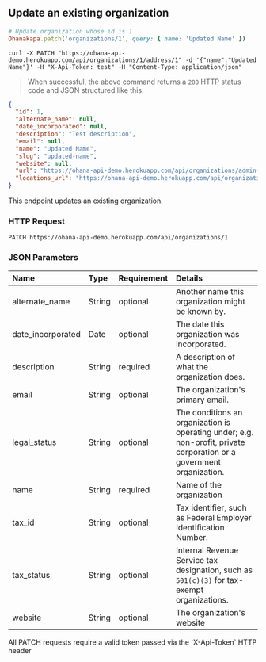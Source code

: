 ## Update an existing organization

```ruby
# Update organization whose id is 1
Ohanakapa.patch('organizations/1', query: { name: 'Updated Name' })
```

```shell
curl -X PATCH "https://ohana-api-demo.herokuapp.com/api/organizations/1/address/1" -d '{"name":"Updated Name"}' -H "X-Api-Token: test" -H "Content-Type: application/json"
```

> When successful, the above command returns a `200` HTTP status code and JSON
> structured like this:

```json
{
  "id": 1,
  "alternate_name": null,
  "date_incorporated": null,
  "description": "Test description",
  "email": null,
  "name": "Updated Name",
  "slug": "updated-name",
  "website": null,
  "url": "https://ohana-api-demo.herokuapp.com/api/organizations/admin-test-org",
  "locations_url": "https://ohana-api-demo.herokuapp.com/api/organizations/admin-test-org/locations"
}
```

This endpoint updates an existing organization.

### HTTP Request

`PATCH https://ohana-api-demo.herokuapp.com/api/organizations/1`

### JSON Parameters

| Name | Type | Requirement | Details |
|:-----|:-----|:---------|:-------|
| alternate_name | String | optional | Another name this organization might be known by. |
| date_incorporated | Date | optional | The date this organization was incorporated. |
| description | String | required | A description of what the organization does. |
| email | String | optional | The organization's primary email. |
| legal_status | String | optional | The conditions an organization is operating under; e.g. non-profit, private corporation or a government organization. |
| name | String | required | Name of the organization |
| tax_id | String | optional | Tax identifier, such as Federal Employer Identification Number. |
| tax_status | String | optional | Internal Revenue Service tax designation, such as `501(c)(3)` for tax-exempt organizations. |
| website | String | optional | The organization's website |

<aside class="warning">All PATCH requests require a valid token passed via the
`X-Api-Token` HTTP header</aside>
